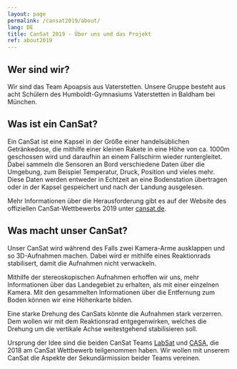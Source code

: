 ```yaml
---
layout: page
permalink: /cansat2019/about/
lang: DE
title: CanSat 2019 - Über uns und das Projekt
ref: about2019
---
```


## Wer sind wir?
Wir sind das Team Apoapsis aus Vaterstetten. Unsere Gruppe besteht aus acht Schülern des Humboldt-Gymnasiums Vaterstetten in Baldham bei München.


## Was ist ein CanSat?
Ein CanSat ist eine Kapsel in der Größe einer handelsüblichen Getränkedose, die mithilfe einer kleinen Rakete in eine Höhe von ca. 1000m geschossen wird und daraufhin an einem Fallschirm wieder runtergleitet. Dabei sammeln die Sensoren an Bord verschiedene Daten über die Umgebung, zum Beispiel Temperatur, Druck, Position und vieles mehr. Diese Daten werden entweder in Echtzeit an eine Bodenstation übertragen oder in der Kapsel gespeichert und nach der Landung ausgelesen.

Mehr Informationen über die Herausforderung gibt es auf der Website des offiziellen CanSat-Wettbewerbs 2019 unter [cansat.de](https://cansat.de).


## Was macht unser CanSat?
Unser CanSat wird während des Falls zwei Kamera-Arme ausklappen und so 3D-Aufnahmen machen. Dabei wird er mithilfe eines Reaktionrads stabilisert, damit die Aufnahmen nicht verwackeln.

Mithilfe der stereoskopischen Aufnahmen erhoffen wir uns, mehr Informationen über das Landegebiet zu erhalten, als mit einer einzelnen Kamera. Mit den gesammelten Informationen über die Entfernung zum Boden können wir eine Höhenkarte bilden.

Eine starke Drehung des CanSats könnte die Aufnahmen stark verzerren. Dem wollen wir mit dem Reaktionsrad entgegenwirken, welches die Drehung um die vertikale Achse weitestgehend stabilisieren soll.

Ursprung der Idee sind die beiden CanSat Teams [LabSat](https://www.cansat.de/team-labsat) und [CASA](https://www.cansat.de/team-casa), die 2018 am CanSat Wettbewerb teilgenommen haben. Wir wollen mit unserem CanSat die Aspekte der Sekundärmission beider Teams vereinen.
